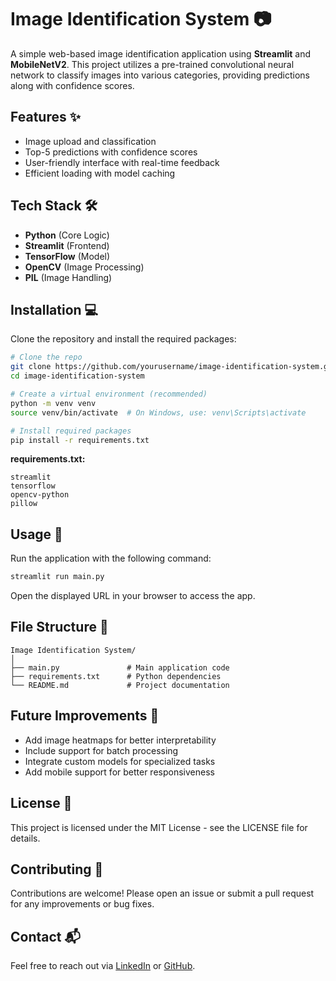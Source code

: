 # Image Identification System 📷

A simple web-based image identification application using **Streamlit** and **MobileNetV2**. This project utilizes a pre-trained convolutional neural network to classify images into various categories, providing predictions along with confidence scores.

## Features ✨

* Image upload and classification
* Top-5 predictions with confidence scores
* User-friendly interface with real-time feedback
* Efficient loading with model caching

## Tech Stack 🛠️

* **Python** (Core Logic)
* **Streamlit** (Frontend)
* **TensorFlow** (Model)
* **OpenCV** (Image Processing)
* **PIL** (Image Handling)

## Installation 💻

Clone the repository and install the required packages:

```bash
# Clone the repo
git clone https://github.com/yourusername/image-identification-system.git
cd image-identification-system

# Create a virtual environment (recommended)
python -m venv venv
source venv/bin/activate  # On Windows, use: venv\Scripts\activate

# Install required packages
pip install -r requirements.txt
```

**requirements.txt:**

```
streamlit
tensorflow
opencv-python
pillow
```

## Usage 🚀

Run the application with the following command:

```bash
streamlit run main.py
```

Open the displayed URL in your browser to access the app.

## File Structure 📂

```
Image Identification System/
│
├── main.py               # Main application code
├── requirements.txt      # Python dependencies
└── README.md             # Project documentation
```

## Future Improvements 🌱

* Add image heatmaps for better interpretability
* Include support for batch processing
* Integrate custom models for specialized tasks
* Add mobile support for better responsiveness

## License 📄

This project is licensed under the MIT License - see the LICENSE file for details.

## Contributing 🤝

Contributions are welcome! Please open an issue or submit a pull request for any improvements or bug fixes.

## Contact 📬

Feel free to reach out via [LinkedIn](www.linkedin.com/in/galaxy-rawat) or [GitHub](https://github.com/Galaxicitti).
